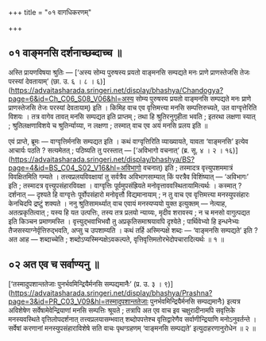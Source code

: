 +++
title = "०१ वागधिकरणम्"

+++

## ०१ वाङ्मनसि दर्शनाच्छब्दाच्च ॥

अस्ति प्रायणविषया श्रुतिः — [‘अस्य सोम्य पुरुषस्य प्रयतो वाङ्मनसि सम्पद्यते मनः प्राणे प्राणस्तेजसि तेजः परस्यां देवतायाम्’ (छा. उ. ६ । ८ । ६)](https://advaitasharada.sringeri.net/display/bhashya/Chandogya?page=6&id=Ch_C06_S08_V06&hl=अस्य सोम्य पुरुषस्य प्रयतो वाङ्मनसि सम्पद्यते मनः प्राणे प्राणस्तेजसि तेजः परस्यां देवतायाम्) इति । किमिह वाच एव वृत्तिमत्त्या मनसि सम्पत्तिरुच्यते, उत वाग्वृत्तेरिति विशयः । तत्र वागेव तावत् मनसि सम्पद्यत इति प्राप्तम् ; तथा हि श्रुतिरनुगृहीता भवति ; इतरथा लक्षणा स्यात् ; श्रुतिलक्षणाविशये च श्रुतिर्न्याय्या, न लक्षणा ; तस्मात् वाच एव अयं मनसि प्रलय इति ॥

एवं प्राप्ते, ब्रूमः — वाग्वृत्तिर्मनसि सम्पद्यत इति । कथं वाग्वृत्तिरिति व्याख्यायते, यावता ‘वाङ्मनसि’ इत्येव आचार्यः पठति ? सत्यमेतत् ; पठिष्यति तु परस्तात् — [‘अविभागो वचनात्’ (ब्र. सू. ४ । २ । १६)](https://advaitasharada.sringeri.net/display/bhashya/BS?page=4&id=BS_C04_S02_V16&hl=अविभागो वचनात्) इति ; तस्मादत्र वृत्त्युपशममात्रं विवक्षितमिति गम्यते । तत्त्वप्रलयविवक्षायां तु सर्वत्रैव अविभागसाम्यात् किं परत्रैव विशिंष्यात् — ‘अविभागः’ इति ; तस्मादत्र वृत्त्युपसंहारविवक्षा । वाग्वृत्तिः पूर्वमुपसंह्रियते मनोवृत्ताववस्थितायामित्यर्थः । कस्मात् ? दर्शनात् — दृश्यते हि वाग्वृत्तेः पूर्वोपसंहारो मनोवृत्तौ विद्यमानायाम् ; न तु वाच एव वृत्तिमत्त्या मनस्युपसंहारः केनचिदपि द्रष्टुं शक्यते । ननु श्रुतिसामर्थ्यात् वाच एवायं मनस्यप्ययो युक्त इत्युक्तम् — नेत्याह, अतत्प्रकृतित्वात् ; यस्य हि यत उत्पत्तिः, तस्य तत्र प्रलयो न्याय्यः, मृदीव शरावस्य ; न च मनसो वागुत्पद्यत इति किञ्चन प्रमाणमस्ति । वृत्त्युद्भवाभिभवौ तु अप्रकृतिसमाश्रयावपि दृश्येते ; पार्थिवेभ्यो हि इन्धनेभ्यः तैजसस्याग्नेर्वृत्तिरुद्भवति, अप्सु च उपशाम्यति । कथं तर्हि अस्मिन्पक्षे शब्दः — ‘वाङ्मनसि सम्पद्यते’ इति ? अत आह — शब्दाच्चेति ; शब्दोऽप्यस्मिन्पक्षेऽवकल्पते, वृत्तिवृत्तिमतोरभेदोपचारादित्यर्थः ॥ १ ॥

## ०२ अत एव च सर्वाण्यनु ॥

[‘तस्मादुपशान्ततेजाः पुनर्भवमिन्द्रियैर्मनसि सम्पद्यमानैः’ (प्र. उ. ३ । ९)](https://advaitasharada.sringeri.net/display/bhashya/Prashna?page=3&id=PR_C03_V09&hl=तस्मादुपशान्ततेजाः पुनर्भवमिन्द्रियैर्मनसि सम्पद्यमानैः) इत्यत्र अविशेषेण सर्वेषामेवेन्द्रियाणां मनसि सम्पत्तिः श्रूयते ; तत्रापि अत एव वाच इव चक्षुरादीनामपि सवृत्तिके मनस्यवस्थिते वृत्तिलोपदर्शनात् तत्त्वप्रलयासम्भवात् शब्दोपपत्तेश्च वृत्तिद्वारेणैव सर्वाणीन्द्रियाणि मनोऽनुवर्तन्ते । सर्वेषां करणानां मनस्युपसंहाराविशेषे सति वाचः पृथग्ग्रहणम् ‘वाङ्मनसि सम्पद्यते’ इत्युदाहरणानुरोधेन ॥ २ ॥
